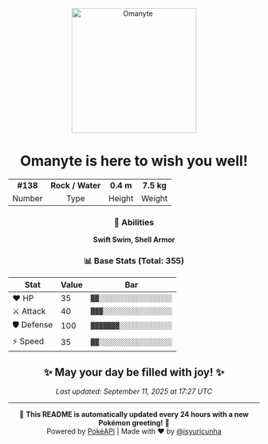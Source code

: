 <div align="center">

<img src="https://raw.githubusercontent.com/PokeAPI/sprites/master/sprites/pokemon/138.png" width="250" height="250" alt="Omanyte">

# **Omanyte** is here to wish you well!

<table>
<tr>
<td align="center"><strong>#138</strong></td>
<td align="center"><strong>Rock / Water</strong></td>
<td align="center"><strong>0.4 m</strong></td>
<td align="center"><strong>7.5 kg</strong></td>
</tr>
<tr>
<td align="center">Number</td>
<td align="center">Type</td>
<td align="center">Height</td>
<td align="center">Weight</td>
</tr>
</table>

### 🎯 Abilities
**Swift Swim, Shell Armor**

### 📊 Base Stats (Total: 355)

| Stat | Value | Bar |
|------|-------|-----|
| ❤️ HP | 35 | `▓▓░░░░░░░░░░░░░░░░░░` |
| ⚔️ Attack | 40 | `▓▓▓░░░░░░░░░░░░░░░░░` |
| 🛡️ Defense | 100 | `▓▓▓▓▓▓▓░░░░░░░░░░░░░` |
| ⚡ Speed | 35 | `▓▓░░░░░░░░░░░░░░░░░░` |

## ✨ May your day be filled with joy! ✨

*Last updated: September 11, 2025 at 17:27 UTC*

---

🌟 **This README is automatically updated every 24 hours with a new Pokémon greeting!** 🌟<br>
Powered by [PokéAPI](https://pokeapi.co/) | Made with ❤️ by [@isyuricunha](https://github.com/isyuricunha)

</div>